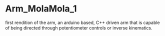 # Arm_MolaMola_1
first rendition of the arm, an arduino based, C++ driven arm that is capable of being directed through potentiometer controls or inverse kinematics.
